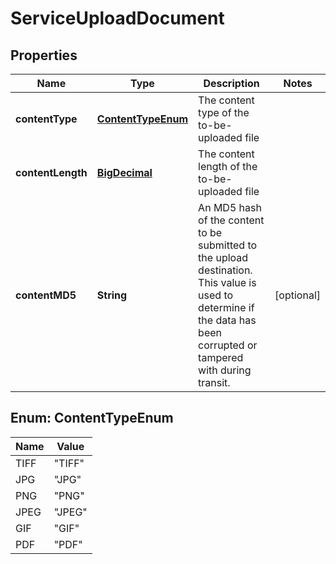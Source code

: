 # ServiceUploadDocument

## Properties
Name | Type | Description | Notes
------------ | ------------- | ------------- | -------------
**contentType** | [**ContentTypeEnum**](#ContentTypeEnum) | The content type of the to-be-uploaded file | 
**contentLength** | [**BigDecimal**](BigDecimal.md) | The content length of the to-be-uploaded file | 
**contentMD5** | **String** | An MD5 hash of the content to be submitted to the upload destination. This value is used to determine if the data has been corrupted or tampered with during transit. |  [optional]

<a name="ContentTypeEnum"></a>
## Enum: ContentTypeEnum
Name | Value
---- | -----
TIFF | &quot;TIFF&quot;
JPG | &quot;JPG&quot;
PNG | &quot;PNG&quot;
JPEG | &quot;JPEG&quot;
GIF | &quot;GIF&quot;
PDF | &quot;PDF&quot;
